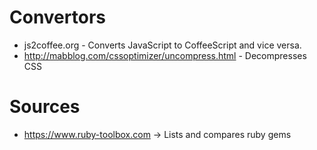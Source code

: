 # Convertors
* js2coffee.org - Converts JavaScript to CoffeeScript and vice versa.
* http://mabblog.com/cssoptimizer/uncompress.html - Decompresses CSS

# Sources
* https://www.ruby-toolbox.com -> Lists and compares ruby gems
